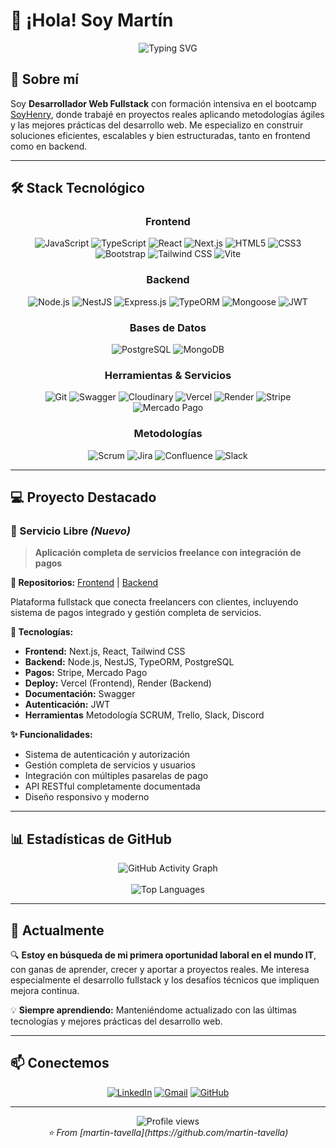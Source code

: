 # 👋 ¡Hola! Soy Martín

<div align="center">
  <img src="https://readme-typing-svg.demolab.com?font=Fira+Code&weight=600&size=28&duration=4000&pause=1000&color=2E8B57&center=true&vCenter=true&multiline=true&width=600&height=100&lines=Desarrollador+Web+Fullstack;Construyendo+soluciones+escalables" alt="Typing SVG" />
</div>

## 🚀 Sobre mí

Soy **Desarrollador Web Fullstack** con formación intensiva en el bootcamp [SoyHenry](https://www.soyhenry.com/), donde trabajé en proyectos reales aplicando metodologías ágiles y las mejores prácticas del desarrollo web. Me especializo en construir soluciones eficientes, escalables y bien estructuradas, tanto en frontend como en backend.

---

## 🛠️ Stack Tecnológico

<div align="center">

### Frontend
![JavaScript](https://img.shields.io/badge/JavaScript-F7DF1E?style=for-the-badge&logo=javascript&logoColor=black)
![TypeScript](https://img.shields.io/badge/TypeScript-007ACC?style=for-the-badge&logo=typescript&logoColor=white)
![React](https://img.shields.io/badge/React-20232A?style=for-the-badge&logo=react&logoColor=61DAFB)
![Next.js](https://img.shields.io/badge/Next.js-000000?style=for-the-badge&logo=next.js&logoColor=white)
![HTML5](https://img.shields.io/badge/HTML5-E34F26?style=for-the-badge&logo=html5&logoColor=white)
![CSS3](https://img.shields.io/badge/CSS3-1572B6?style=for-the-badge&logo=css3&logoColor=white)
![Bootstrap](https://img.shields.io/badge/Bootstrap-563D7C?style=for-the-badge&logo=bootstrap&logoColor=white)
![Tailwind CSS](https://img.shields.io/badge/Tailwind_CSS-38B2AC?style=for-the-badge&logo=tailwind-css&logoColor=white)
![Vite](https://img.shields.io/badge/Vite-646CFF?style=for-the-badge&logo=vite&logoColor=white)

### Backend
![Node.js](https://img.shields.io/badge/Node.js-43853D?style=for-the-badge&logo=node.js&logoColor=white)
![NestJS](https://img.shields.io/badge/NestJS-E0234E?style=for-the-badge&logo=nestjs&logoColor=white)
![Express.js](https://img.shields.io/badge/Express.js-404D59?style=for-the-badge&logo=express&logoColor=white)
![TypeORM](https://img.shields.io/badge/TypeORM-FE0803?style=for-the-badge&logo=typeorm&logoColor=white)
![Mongoose](https://img.shields.io/badge/Mongoose-880000?style=for-the-badge&logo=mongoose&logoColor=white)
![JWT](https://img.shields.io/badge/JWT-000000?style=for-the-badge&logo=jsonwebtokens&logoColor=white)

### Bases de Datos
![PostgreSQL](https://img.shields.io/badge/PostgreSQL-316192?style=for-the-badge&logo=postgresql&logoColor=white)
![MongoDB](https://img.shields.io/badge/MongoDB-4EA94B?style=for-the-badge&logo=mongodb&logoColor=white)

### Herramientas & Servicios
![Git](https://img.shields.io/badge/Git-F05032?style=for-the-badge&logo=git&logoColor=white)
![Swagger](https://img.shields.io/badge/Swagger-85EA2D?style=for-the-badge&logo=swagger&logoColor=black)
![Cloudinary](https://img.shields.io/badge/Cloudinary-3448C5?style=for-the-badge&logo=cloudinary&logoColor=white)
![Vercel](https://img.shields.io/badge/Vercel-000000?style=for-the-badge&logo=vercel&logoColor=white)
![Render](https://img.shields.io/badge/Render-46E3B7?style=for-the-badge&logo=render&logoColor=white)
![Stripe](https://img.shields.io/badge/Stripe-626CD9?style=for-the-badge&logo=stripe&logoColor=white)
![Mercado Pago](https://img.shields.io/badge/Mercado_Pago-009EE3?style=for-the-badge&logo=mercadopago&logoColor=white)

### Metodologías
![Scrum](https://img.shields.io/badge/Scrum-6DB33F?style=for-the-badge&logo=scrumalliance&logoColor=white)
![Jira](https://img.shields.io/badge/Jira-0052CC?style=for-the-badge&logo=jira&logoColor=white)
![Confluence](https://img.shields.io/badge/Confluence-172B4D?style=for-the-badge&logo=confluence&logoColor=white)
![Slack](https://img.shields.io/badge/Slack-4A154B?style=for-the-badge&logo=slack&logoColor=white)

</div>

---

## 💻 Proyecto Destacado

### 🎯 Servicio Libre *(Nuevo)*
> **Aplicación completa de servicios freelance con integración de pagos**

**🔗 Repositorios:** [Frontend](https://github.com/Servicios-Libre/frontend) | [Backend](https://github.com/Servicios-Libre/backend)

Plataforma fullstack que conecta freelancers con clientes, incluyendo sistema de pagos integrado y gestión completa de servicios.

**🔧 Tecnologías:** 
- **Frontend:** Next.js, React, Tailwind CSS
- **Backend:** Node.js, NestJS, TypeORM, PostgreSQL
- **Pagos:** Stripe, Mercado Pago
- **Deploy:** Vercel (Frontend), Render (Backend)
- **Documentación:** Swagger
- **Autenticación:** JWT
- **Herramientas** Metodología SCRUM, Trello, Slack, Discord

**✨ Funcionalidades:**
- Sistema de autenticación y autorización
- Gestión completa de servicios y usuarios
- Integración con múltiples pasarelas de pago
- API RESTful completamente documentada
- Diseño responsivo y moderno

---

## 📊 Estadísticas de GitHub

<div align="center">
  <img src="https://github-readme-activity-graph.vercel.app/graph?username=martin-tavella&bg_color=0d1117&color=58a6ff&line=58a6ff&point=f0f6fc&area=true&hide_border=true" alt="GitHub Activity Graph" />
  <br><br>
  <img src="https://github-readme-stats.vercel.app/api/top-langs/?username=martin-tavella&layout=compact&theme=github_dark&hide_border=true&bg_color=0d1117&title_color=58a6ff&text_color=c9d1d9" alt="Top Languages" />
</div>

---

## 🎯 Actualmente

🔍 **Estoy en búsqueda de mi primera oportunidad laboral en el mundo IT**, con ganas de aprender, crecer y aportar a proyectos reales. Me interesa especialmente el desarrollo fullstack y los desafíos técnicos que impliquen mejora continua.

💡 **Siempre aprendiendo:** Manteniéndome actualizado con las últimas tecnologías y mejores prácticas del desarrollo web.

---

## 📫 Conectemos

<div align="center">

[![LinkedIn](https://img.shields.io/badge/LinkedIn-0077B5?style=for-the-badge&logo=linkedin&logoColor=white)](https://www.linkedin.com/in/martintavella/)
[![Gmail](https://img.shields.io/badge/Gmail-D14836?style=for-the-badge&logo=gmail&logoColor=white)](mailto:martutavella@gmail.com)
[![GitHub](https://img.shields.io/badge/GitHub-100000?style=for-the-badge&logo=github&logoColor=white)](https://github.com/martin-tavella)

</div>

---

<div align="center">
  <img src="https://komarev.com/ghpvc/?username=martin-tavella&color=brightgreen&style=flat-square" alt="Profile views" />
</div>

<div align="center">
  <i>⭐️ From [martin-tavella](https://github.com/martin-tavella)</i>
</div>
